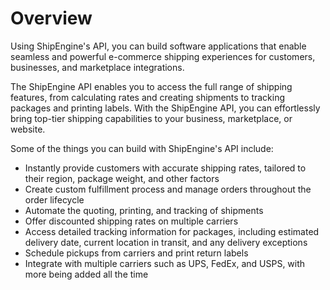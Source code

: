# Overview

Using ShipEngine's API, you can build software applications that enable seamless and powerful e-commerce shipping experiences for customers, businesses, and marketplace integrations.

The ShipEngine API enables you to access the full range of shipping features, from calculating rates and creating shipments to tracking packages and printing labels. With the ShipEngine API, you can effortlessly bring top-tier shipping capabilities to your business, marketplace, or website.

Some of the things you can build with ShipEngine's API include:

- Instantly provide customers with accurate shipping rates, tailored to their region, package weight, and other factors
- Create custom fulfillment process and manage orders throughout the order lifecycle
- Automate the quoting, printing, and tracking of shipments
- Offer discounted shipping rates on multiple carriers
- Access detailed tracking information for packages, including estimated delivery date, current location in transit, and any delivery exceptions
- Schedule pickups from carriers and print return labels
- Integrate with multiple carriers such as UPS, FedEx, and USPS, with more being added all the time
